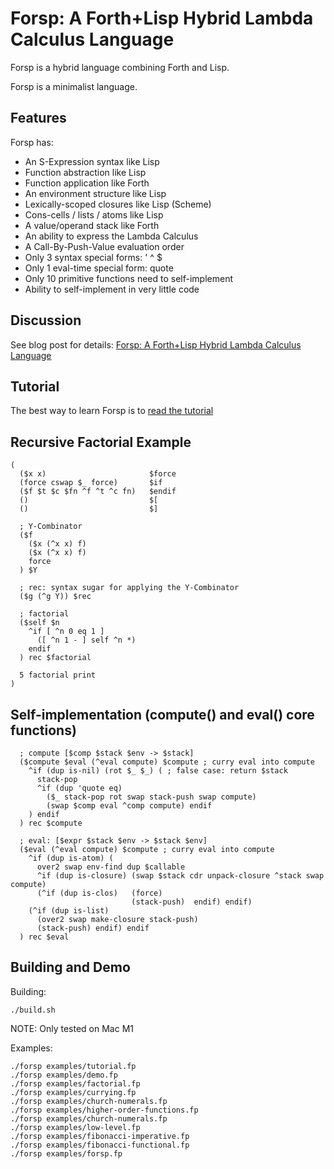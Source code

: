 # Forsp: A Forth+Lisp Hybrid Lambda Calculus Language

Forsp is a hybrid language combining Forth and Lisp.

Forsp is a minimalist language.

## Features

Forsp has:
  - An S-Expression syntax like Lisp
  - Function abstraction like Lisp
  - Function application like Forth
  - An environment structure like Lisp
  - Lexically-scoped closures like Lisp (Scheme)
  - Cons-cells / lists / atoms like Lisp
  - A value/operand stack like Forth
  - An ability to express the Lambda Calculus
  - A Call-By-Push-Value evaluation order
  - Only 3 syntax special forms: ' ^ $
  - Only 1 eval-time special form: quote
  - Only 10 primitive functions need to self-implement
  - Ability to self-implement in very little code

## Discussion

See blog post for details: [Forsp: A Forth+Lisp Hybrid Lambda Calculus Language](https://xorvoid.com/forsp.html)

## Tutorial

The best way to learn Forsp is to [read the tutorial](examples/tutorial.fp)

## Recursive Factorial Example

```
(
  ($x x)                       $force
  (force cswap $_ force)       $if
  ($f $t $c $fn ^f ^t ^c fn)   $endif
  ()                           $[
  ()                           $]

  ; Y-Combinator
  ($f
    ($x (^x x) f)
    ($x (^x x) f)
    force
  ) $Y

  ; rec: syntax sugar for applying the Y-Combinator
  ($g (^g Y)) $rec

  ; factorial
  ($self $n
    ^if [ ^n 0 eq 1 ]
      ([ ^n 1 - ] self ^n *)
    endif
  ) rec $factorial

  5 factorial print
)
```

## Self-implementation (compute() and eval() core functions)

```
  ; compute [$comp $stack $env -> $stack]
  ($compute $eval (^eval compute) $compute ; curry eval into compute
    ^if (dup is-nil) (rot $_ $_) ( ; false case: return $stack
      stack-pop
      ^if (dup 'quote eq)
        ($_ stack-pop rot swap stack-push swap compute)
        (swap $comp eval ^comp compute) endif
    ) endif
  ) rec $compute

  ; eval: [$expr $stack $env -> $stack $env]
  ($eval (^eval compute) $compute ; curry eval into compute
    ^if (dup is-atom) (
      over2 swap env-find dup $callable
      ^if (dup is-closure) (swap $stack cdr unpack-closure ^stack swap compute)
      (^if (dup is-clos)   (force)
                           (stack-push)  endif) endif)
    (^if (dup is-list)
      (over2 swap make-closure stack-push)
      (stack-push) endif) endif
  ) rec $eval
```

## Building and Demo

Building:

```
./build.sh
```

NOTE: Only tested on Mac M1

Examples:

```
./forsp examples/tutorial.fp
./forsp examples/demo.fp
./forsp examples/factorial.fp
./forsp examples/currying.fp
./forsp examples/church-numerals.fp
./forsp examples/higher-order-functions.fp
./forsp examples/church-numerals.fp
./forsp examples/low-level.fp
./forsp examples/fibonacci-imperative.fp
./forsp examples/fibonacci-functional.fp
./forsp examples/forsp.fp
```
